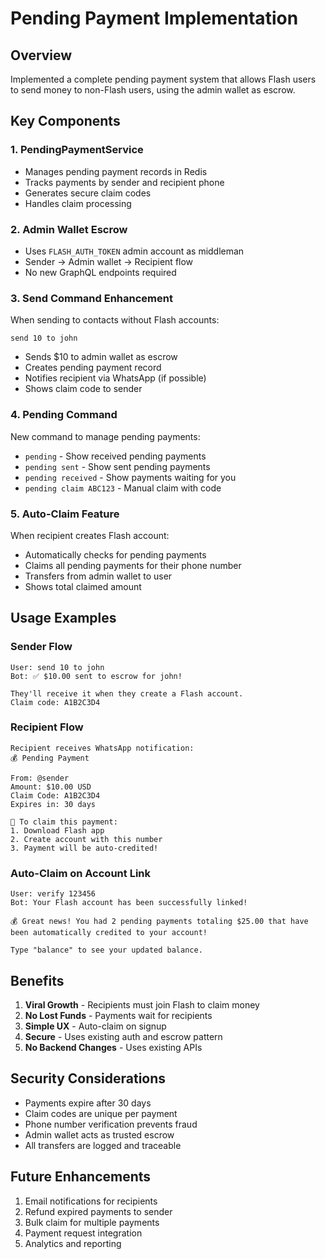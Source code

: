 # Pending Payment Implementation

## Overview
Implemented a complete pending payment system that allows Flash users to send money to non-Flash users, using the admin wallet as escrow.

## Key Components

### 1. PendingPaymentService
- Manages pending payment records in Redis
- Tracks payments by sender and recipient phone
- Generates secure claim codes
- Handles claim processing

### 2. Admin Wallet Escrow
- Uses `FLASH_AUTH_TOKEN` admin account as middleman
- Sender → Admin wallet → Recipient flow
- No new GraphQL endpoints required

### 3. Send Command Enhancement
When sending to contacts without Flash accounts:
```
send 10 to john
```
- Sends $10 to admin wallet as escrow
- Creates pending payment record
- Notifies recipient via WhatsApp (if possible)
- Shows claim code to sender

### 4. Pending Command
New command to manage pending payments:
- `pending` - Show received pending payments
- `pending sent` - Show sent pending payments
- `pending received` - Show payments waiting for you
- `pending claim ABC123` - Manual claim with code

### 5. Auto-Claim Feature
When recipient creates Flash account:
- Automatically checks for pending payments
- Claims all pending payments for their phone number
- Transfers from admin wallet to user
- Shows total claimed amount

## Usage Examples

### Sender Flow
```
User: send 10 to john
Bot: ✅ $10.00 sent to escrow for john!

They'll receive it when they create a Flash account.
Claim code: A1B2C3D4
```

### Recipient Flow
```
Recipient receives WhatsApp notification:
💰 Pending Payment

From: @sender
Amount: $10.00 USD
Claim Code: A1B2C3D4
Expires in: 30 days

📱 To claim this payment:
1. Download Flash app
2. Create account with this number
3. Payment will be auto-credited!
```

### Auto-Claim on Account Link
```
User: verify 123456
Bot: Your Flash account has been successfully linked!

💰 Great news! You had 2 pending payments totaling $25.00 that have been automatically credited to your account!

Type "balance" to see your updated balance.
```

## Benefits

1. **Viral Growth** - Recipients must join Flash to claim money
2. **No Lost Funds** - Payments wait for recipients
3. **Simple UX** - Auto-claim on signup
4. **Secure** - Uses existing auth and escrow pattern
5. **No Backend Changes** - Uses existing APIs

## Security Considerations

- Payments expire after 30 days
- Claim codes are unique per payment
- Phone number verification prevents fraud
- Admin wallet acts as trusted escrow
- All transfers are logged and traceable

## Future Enhancements

1. Email notifications for recipients
2. Refund expired payments to sender
3. Bulk claim for multiple payments
4. Payment request integration
5. Analytics and reporting